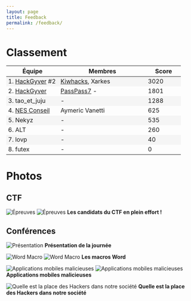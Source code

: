 ```yaml
---
layout: page
title: Feedback
permalink: /feedback/
---
```


Classement
==========

<style>
	td{
		padding-left:5px;
	}
</style>

<table>
  <thead>
    <tr style="border-right: none; border-left: none;">
      <th style="width: 30%">Équipe</th>
      <th style="width: 50%">Membres</th>
      <th style="width: 20%">Score</th>
    </tr>
  </thead>
  <tbody>
    <tr style="background-color: #f5f5f5;">
      <td>1. <a href="https://twitter.com/Hack_Gyver">HackGyver</a> #2</td>
      <td><a href="https://twitter.com/Kiwhacks">Kiwhacks</a>, Xarkes</td>
      <td>3020</td>
    </tr>
    <tr>
      <td>2. <a href="https://twitter.com/Hack_Gyver">HackGyver</a></td>
      <td><a href="https://twitter.com/PassPass7">PassPass7</a> - </td>
      <td>1801</td>
    </tr>
    <tr style="background-color: #f5f5f5;">
      <td>3. tao_et_juju</td>
      <td> - </td>
      <td>1288</td>
    </tr>
    <tr>
      <td>4. <a href="http://www.nes.fr/fr/">NES Conseil</a></td>
      <td>Aymeric Vanetti</td>
      <td>625</td>
    </tr>
    <tr style="background-color: #f5f5f5;">
      <td>5. Nekyz</td>
      <td> - </td>
      <td>535</td>
    </tr>
    <tr>
      <td>6. ALT</td>
      <td> - </td>
      <td>260</td>
    </tr>
	<tr style="background-color: #f5f5f5;">
      <td>7. lovp</td>
      <td> - </td>
      <td>40</td>
    </tr>
    <tr>
      <td>8. futex</td>
      <td> - </td>
      <td>0</td>
    </tr>
  </tbody>
</table>

# Photos

## CTF

![Épreuves](../assets/photos/ctf/effort-1.JPG)
![Épreuves](../assets/photos/ctf/effort-2.JPG)
**Les candidats du CTF en plein effort !**

## Conférences 

![Présentation](../assets/photos/conf/pres-1.JPG)
**Présentation de la journée**

![Word Macro](../assets/photos/conf/macro-2.JPG)
![Word Macro](../assets/photos/conf/macro-1.JPG)
**Les macros Word**

![Applications mobiles malicieuses](../assets/photos/conf/mobile-2.JPG)
![Applications mobiles malicieuses](../assets/photos/conf/mobile-1.JPG)
**Applications mobiles malicieuses**

![Quelle est la place des Hackers dans notre société](../assets/photos/conf/societe-1.JPG)
**Quelle est la place des Hackers dans notre société**